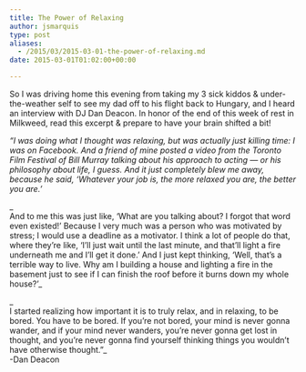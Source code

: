 ```yaml
---
title: The Power of Relaxing
author: jsmarquis
type: post
aliases:
  - /2015/03/2015-03-01-the-power-of-relaxing.md
date: 2015-03-01T01:02:00+00:00

---
```

So I was driving home this evening from taking my 3 sick kiddos & under-the-weather self to see my dad off to his flight back to Hungary, and I heard an interview with DJ Dan Deacon. In honor of the end of this week of rest in Milkweed, read this excerpt & prepare to have your brain shifted a bit!

_&#8220;I was doing what I thought was relaxing, but was actually just killing time: I was on Facebook. And a friend of mine posted a video from the Toronto Film Festival of Bill Murray talking about his approach to acting — or his philosophy about life, I guess. And it just completely blew me away, because he said, &#8216;Whatever your job is, the more relaxed you are, the better you are.&#8217;_
  
_  
And to me this was just like, &#8216;What are you talking about? I forgot that word even existed!&#8217; Because I very much was a person who was motivated by stress; I would use a deadline as a motivator. I think a lot of people do that, where they&#8217;re like, &#8216;I&#8217;ll just wait until the last minute, and that&#8217;ll light a fire underneath me and I&#8217;ll get it done.&#8217; And I just kept thinking, &#8216;Well, that&#8217;s a terrible way to live. Why am I building a house and lighting a fire in the basement just to see if I can finish the roof before it burns down my whole house?&#8217;_
  
_  
I started realizing how important it is to truly relax, and in relaxing, to be bored. You have to be bored. If you&#8217;re not bored, your mind is never gonna wander, and if your mind never wanders, you&#8217;re never gonna get lost in thought, and you&#8217;re never gonna find yourself thinking things you wouldn&#8217;t have otherwise thought.&#8221;_  
-Dan Deacon